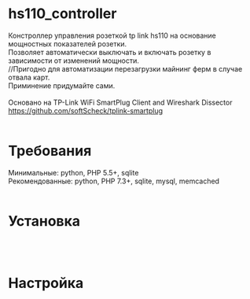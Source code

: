# hs110_controller
Констроллер управления розеткой tp link hs110 на основание мощностных показателей розетки.<br/>
Позволяет автоматически выключать и включать розетку в зависимости от изменений мощности.<br/>
//Пригодно для автоматизации перезагрузки майнинг ферм в случае отвала карт.<br/>
Приминение придумайте сами.<br/>
<br/>
Основано на TP-Link WiFi SmartPlug Client and Wireshark Dissector<br/>
https://github.com/softScheck/tplink-smartplug
<br/><br/>
# Требования
Минимальные: python, PHP 5.5+, sqlite<br/>
Рекомендованные: python, PHP 7.3+, sqlite, mysql, memcached
<br/><br/>
# Установка

<br/><br/>
# Настройка

